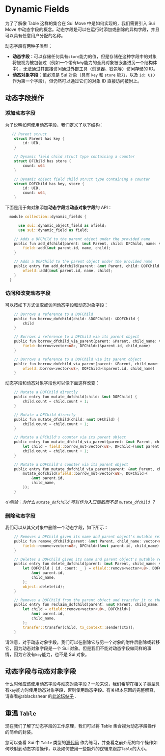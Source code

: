 # Dynamic Fields

为了了解像 Table 这样的集合在 Sui Move 中是如何实现的，我们需要引入 Sui Move 中动态字段的概念。动态字段是可以在运行时添加或删除的异构字段，并且可以具有任意用户分配的名称。

动态字段有两种子类型：

- **动态字段**：可以存储任何具有`store`能力的值，但是存储在这种字段中的对象将被视为被包装过（例如一个带有key能力的全局对象被嵌套进另一个结构体中），无法通过其直接访问通过外部工具（浏览器、钱包等）访问存储的 ID。
- **动态对象字段**：值必须是 Sui 对象（具有 `key` 和 `store` 能力，以及 `id: UID` 作为第一个字段），但仍然可以通过它们的对象 ID 直接访问被附上。

## 动态字段操作

### 添加动态字段

为了说明如何使用动态字段，我们定义了以下结构：

```rust
   // Parent struct
    struct Parent has key {
        id: UID,
    }

    // Dynamic field child struct type containing a counter
    struct DFChild has store {
        count: u64
    }

    // Dynamic object field child struct type containing a counter
    struct DOFChild has key, store {
        id: UID,
        count: u64,
    }
```

下面是用于向对象添加**动态字段**或**动态对象字段**的 API：

```rust
  module collection::dynamic_fields {

      use sui::dynamic_object_field as ofield;
      use sui::dynamic_field as field;

    // Adds a DFChild to the parent object under the provided name
    public fun add_dfchild(parent: &mut Parent, child: DFChild, name: vector<u8>) {
        field::add(&mut parent.id, name, child);
    }

    // Adds a DOFChild to the parent object under the provided name
    public entry fun add_dofchild(parent: &mut Parent, child: DOFChild, name: vector<u8>) {
        ofield::add(&mut parent.id, name, child);
    } 
  }
```

### 访问和改变动态字段

可以按如下方式读取或访问动态字段和动态对象字段：

```rust
    // Borrows a reference to a DOFChild
    public fun borrow_dofchild(child: &DOFChild): &DOFChild {
        child
    }

    // Borrows a reference to a DFChild via its parent object
    public fun borrow_dfchild_via_parent(parent: &Parent, child_name: vector<u8>): &DFChild {
        field::borrow<vector<u8>, DFChild>(&parent.id, child_name)
    }

    // Borrows a reference to a DOFChild via its parent object
    public fun borrow_dofchild_via_parent(parent: &Parent, child_name: vector<u8>): &DOFChild {
        ofield::borrow<vector<u8>, DOFChild>(&parent.id, child_name)
    }
```

动态字段和动态对象字段也可以像下面这样改变：

```rust
    // Mutate a DOFChild directly
    public entry fun mutate_dofchild(child: &mut DOFChild) {
        child.count = child.count + 1;
    }

    // Mutate a DFChild directly
    public fun mutate_dfchild(child: &mut DFChild) {
        child.count = child.count + 1;
    }

    // Mutate a DFChild's counter via its parent object
    public entry fun mutate_dfchild_via_parent(parent: &mut Parent, child_name: vector<u8>) {
        let child = field::borrow_mut<vector<u8>, DFChild>(&mut parent.id, child_name);
        child.count = child.count + 1;
    }

    // Mutate a DOFChild's counter via its parent object
    public entry fun mutate_dofchild_via_parent(parent: &mut Parent, child_name: vector<u8>) {
        mutate_dofchild(ofield::borrow_mut<vector<u8>, DOFChild>(
            &mut parent.id,
            child_name,
        ));
    }
```

*小测验：为什么 `mutate_dofchild` 可以作为入口函数而不是 `mutate_dfchild` ？*

### 删除动态字段

我们可以从其父对象中删除一个动态字段，如下所示：

```rust
    // Removes a DFChild given its name and parent object's mutable reference, and returns it by value
    public fun remove_dfchild(parent: &mut Parent, child_name: vector<u8>): DFChild {
        field::remove<vector<u8>, DFChild>(&mut parent.id, child_name)
    }

    // Deletes a DOFChild given its name and parent object's mutable reference
    public entry fun delete_dofchild(parent: &mut Parent, child_name: vector<u8>) {
        let DOFChild { id, count: _ } = ofield::remove<vector<u8>, DOFChild>(
            &mut parent.id,
            child_name,
        );
        object::delete(id);
    }

    // Removes a DOFChild from the parent object and transfer it to the caller
    public entry fun reclaim_dofchild(parent: &mut Parent, child_name: vector<u8>, ctx: &mut TxContext) {
        let child = ofield::remove<vector<u8>, DOFChild>(
            &mut parent.id,
            child_name,
        );
        transfer::transfer(child, tx_context::sender(ctx));
    }
```

请注意，对于动态对象字段，我们可以在删除它与另一个对象的附件后删除或转移它，因为动态对象字段是一个 Sui 对象。但是我们不能对动态字段做同样的事情，因为它没有`key`能力，也不是 Sui 对象。

## 动态字段与动态对象字段

什么时候应该使用动态字段与动态对象字段？一般来说，我们希望在相关子类型具有`key`能力时使用动态对象字段，否则使用动态字段。有关根本原因的完整解释，请查看@sblackshear 的[此论坛帖子](https://forums.sui.io/t/dynamicfield-vs-dynamicobjectfield-why-do-we-have-both/2095) .

## 重温 `Table`

现在我们了解了动态字段的工作原理，我们可以将 Table 集合视为动态字段操作的简单的封装。

您可以查看 Sui 中 `Table` 类型的[源代码](https://github.com/MystenLabs/sui/blob/eb866def280bb050838d803f8f72e67e05bf1616/crates/sui-framework/sources/table.move) 作为练习，并查看之前介绍的每个操作如何映射到动态字段操作，以及如何使用一些额外的逻辑来跟踪`Table`的大小。
